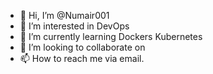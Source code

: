 - 👋 Hi, I’m @Numair001
- 👀 I’m interested in DevOps
- 🌱 I’m currently learning Dockers Kubernetes
- 💞️ I’m looking to collaborate on 
- 📫 How to reach me via email.

<!---
Numair001/Numair001 is a ✨ special ✨ repository because its `README.md` (this file) appears on your GitHub profile.
You can click the Preview link to take a look at your changes.
--->

